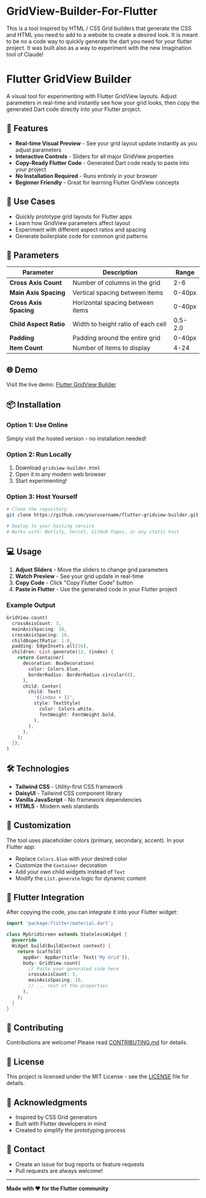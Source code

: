 # GridView-Builder-For-Flutter
This is a tool inspired by HTML / CSS Grid builders that generate the CSS and HTML you need to add to a website to create a desired look. It is meant to be no a code way to quickly generate the dart you need for your flutter project. It was built also as a way to experiment with the new Imagination tool of Claude!

# Flutter GridView Builder

A visual tool for experimenting with Flutter GridView layouts. Adjust parameters in real-time and instantly see how your grid looks, then copy the generated Dart code directly into your Flutter project.


## 🚀 Features

- **Real-time Visual Preview** - See your grid layout update instantly as you adjust parameters
- **Interactive Controls** - Sliders for all major GridView properties
- **Copy-Ready Flutter Code** - Generated Dart code ready to paste into your project
- **No Installation Required** - Runs entirely in your browser
- **Beginner Friendly** - Great for learning Flutter GridView concepts

## 🎯 Use Cases

- Quickly prototype grid layouts for Flutter apps
- Learn how GridView parameters affect layout
- Experiment with different aspect ratios and spacing
- Generate boilerplate code for common grid patterns

## 🔧 Parameters

| Parameter | Description | Range |
|-----------|-------------|-------|
| **Cross Axis Count** | Number of columns in the grid | 2-6 |
| **Main Axis Spacing** | Vertical spacing between items | 0-40px |
| **Cross Axis Spacing** | Horizontal spacing between items | 0-40px |
| **Child Aspect Ratio** | Width to height ratio of each cell | 0.5-2.0 |
| **Padding** | Padding around the entire grid | 0-40px |
| **Item Count** | Number of items to display | 4-24 |

## 🌐 Demo

Visit the live demo: [Flutter GridView Builder](https://your-demo-url.com)

## 📦 Installation

### Option 1: Use Online
Simply visit the hosted version - no installation needed!

### Option 2: Run Locally
1. Download `gridview-builder.html`
2. Open it in any modern web browser
3. Start experimenting!

### Option 3: Host Yourself
```bash
# Clone the repository
git clone https://github.com/yourusername/flutter-gridview-builder.git

# Deploy to your hosting service
# Works with: Netlify, Vercel, GitHub Pages, or any static host
```

## 💻 Usage

1. **Adjust Sliders** - Move the sliders to change grid parameters
2. **Watch Preview** - See your grid update in real-time
3. **Copy Code** - Click "Copy Flutter Code" button
4. **Paste in Flutter** - Use the generated code in your Flutter project

### Example Output

```dart
GridView.count(
  crossAxisCount: 3,
  mainAxisSpacing: 16,
  crossAxisSpacing: 16,
  childAspectRatio: 1.0,
  padding: EdgeInsets.all(16),
  children: List.generate(12, (index) {
    return Container(
      decoration: BoxDecoration(
        color: Colors.blue,
        borderRadius: BorderRadius.circular(8),
      ),
      child: Center(
        child: Text(
          '${index + 1}',
          style: TextStyle(
            color: Colors.white,
            fontWeight: FontWeight.bold,
          ),
        ),
      ),
    );
  }),
)
```

## 🛠️ Technologies

- **Tailwind CSS** - Utility-first CSS framework
- **DaisyUI** - Tailwind CSS component library
- **Vanilla JavaScript** - No framework dependencies
- **HTML5** - Modern web standards

## 🎨 Customization

The tool uses placeholder colors (primary, secondary, accent). In your Flutter app:

- Replace `Colors.blue` with your desired color
- Customize the `Container` decoration
- Add your own child widgets instead of `Text`
- Modify the `List.generate` logic for dynamic content

## 📱 Flutter Integration

After copying the code, you can integrate it into your Flutter widget:

```dart
import 'package:flutter/material.dart';

class MyGridScreen extends StatelessWidget {
  @override
  Widget build(BuildContext context) {
    return Scaffold(
      appBar: AppBar(title: Text('My Grid')),
      body: GridView.count(
        // Paste your generated code here
        crossAxisCount: 3,
        mainAxisSpacing: 16,
        // ... rest of the properties
      ),
    );
  }
}
```

## 🤝 Contributing

Contributions are welcome! Please read [CONTRIBUTING.md](CONTRIBUTING.md) for details.

## 📄 License

This project is licensed under the MIT License - see the [LICENSE](LICENSE) file for details.

## 🙏 Acknowledgments

- Inspired by CSS Grid generators
- Built with Flutter developers in mind
- Created to simplify the prototyping process

## 📧 Contact

- Create an issue for bug reports or feature requests
- Pull requests are always welcome!

---

**Made with ❤️ for the Flutter community**
